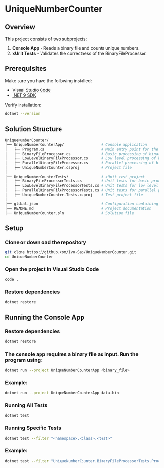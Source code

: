 # UniqueNumberCounter

## Overview
This project consists of two subprojects:
1. **Console App** - Reads a binary file and counts unique numbers.
2. **xUnit Tests** - Validates the correctness of the BinaryFileProcessor.

## Prerequisites
Make sure you have the following installed:
- [Visual Studio Code](https://code.visualstudio.com/)
- [.NET 9 SDK](https://dotnet.microsoft.com/en-us/download/dotnet/9.0)

Verify installation:
```sh
dotnet --version
```

## Solution Structure

```sh
UniqueNumberCounter/
│── UniqueNumberCounterApp/                 # Console application
│   ├── Program.cs                          # Main entry point for the application
│   ├── BinaryFileProcessor.cs              # Basic processing of binary files
│   ├── LowLevelBinaryFileProcessor.cs      # Low level processing of binary files
│   ├── ParallelBinaryFileProcessor.cs      # Parallel processing of binary files
│   ├── UniqueNumberCounter.csproj          # Project file
│
│── UniqueNumberCounterTests/               # xUnit test project
│   ├── BinaryFileProcessorTests.cs         # Unit tests for basic processing of binary files
│   ├── LowLevelBinaryFileProcessorTests.cs # Unit tests for low level processing of binary files
│   ├── ParallelBinaryFileProcessorTests.cs # Unit tests for parallel processing of binary files
│   ├── UniqueNumberCounter.Tests.csproj    # Test project file
│
│── global.json                             # Configuration containing SDK version
│── README.md                               # Project documentation
│── UniqueNumberCounter.sln                 # Solution file
```

## Setup

### Clone or download the repository
```sh
git clone https://github.com/Ivo-Sap/UniqueNumberCounter.git
cd UniqueNumberCounter
```

### Open the project in Visual Studio Code
```sh
code .
```

### Restore dependencies
```sh
dotnet restore
```
## Running the Console App

### Restore dependencies
```sh
dotnet restore
```

### The console app requires a binary file as input. Run the program using:
```sh
dotnet run --project UniqueNumberCounterApp <binary_file>
```

### Example:
```sh
dotnet run --project UniqueNumberCounterApp data.bin
```

### Running All Tests
``` sh
dotnet test
```

### Running Specific Tests
``` sh
dotnet test --filter "<namespace>.<class>.<test>"
```

### Example:
``` sh
dotnet test --filter "UniqueNumberCounter.BinaryFileProcessorTests.ProcessBinaryFile_VariousDatasetSizes"
```
